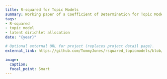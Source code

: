 ```yaml
---
title: R-squared for Topic Models
summary: Working paper of a Coefficient of Determination for Topic Models.
tags:
- R-squared
- topic model
- latent dirichlet allocation
date: "{year}"

# Optional external URL for project (replaces project detail page).
external_link: https://github.com/TommyJones/rsquared_topicmodels/blob/master/rsquared_topicmodels.pdf

image:
  caption: 
  focal_point: Smart
---
```


